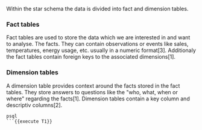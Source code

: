 Within the star schema the data is divided into fact and dimension tables.
### Fact tables
Fact tables are used to store the data which we are interested in and want to analyse. The facts. They can contain observations or events like sales, temperatures, energy usage, etc. usually in a numeric format[3]. Additionaly the fact tables contain foreign keys to the associated dimensions[1].
### Dimension tables
A dimension table provides context around the facts stored in the fact tables. They store answers to questions like the "who, what, when or where" regarding the facts[1]. Dimension tables contain a key column and descriptiv columns[2].

```
psql
```{{execute T1}}